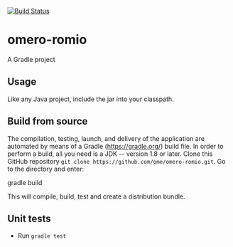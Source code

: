 [![Build Status](https://travis-ci.org/ome/omero-romio.png)](https://travis-ci.org/ome/omero-romio)

# omero-romio

A Gradle project

## Usage

Like any Java project, include the jar into your classpath.

## Build from source

The compilation, testing, launch, and delivery of the application are
automated by means of a Gradle (https://gradle.org/) build file.
In order to perform a build, all you need is
a JDK -- version 1.8 or later.
Clone this GitHub repository `git clone https://github.com/ome/omero-romio.git`.
Go to the directory and enter:

  gradle build

This will compile, build, test and create a distribution bundle.

## Unit tests
 * Run `gradle test`